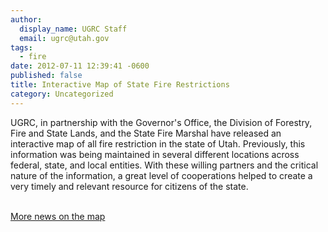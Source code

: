 ```yaml
---
author:
  display_name: UGRC Staff
  email: ugrc@utah.gov
tags:
  - fire
date: 2012-07-11 12:39:41 -0600
published: false
title: Interactive Map of State Fire Restrictions
category: Uncategorized
---
```


 UGRC, in partnership with the Governor's Office, the Division of Forestry, Fire and State Lands, and the State Fire Marshal have released an interactive map of all fire restriction in the state of Utah.  Previously, this information was being maintained in several different locations across federal, state, and local entities.  With these willing partners and the critical nature of the information, a great level of cooperations helped to create a very timely and relevant resource for citizens of the state.

<a href="http://www.ksl.com/?nid=1105&amp;sid=21191542&amp;title=target-shooting-to-be-temporarily-banned-in-some-areas&amp;s_cid=queue-15"><br />
More news on the map</a>
